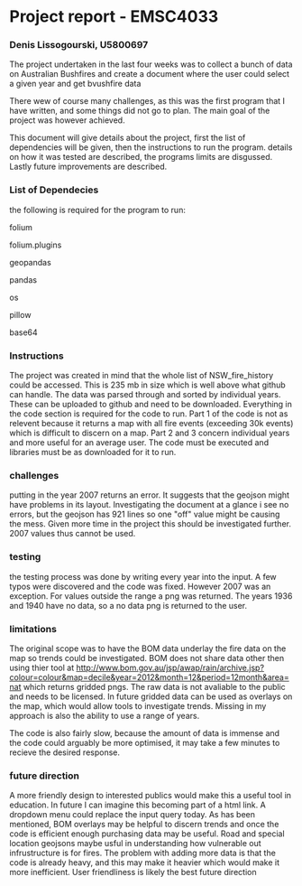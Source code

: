 # Project report - EMSC4033
### Denis Lissogourski, U5800697

The project undertaken in the last four weeks was to collect a bunch of data on Australian Bushfires and create a document where the user could select a given year and get bvushfire data

There wew of course many challenges, as this was the first program that I have written, and some things did not go to plan. The main goal of the project was however achieved.

This document will give details about the project, first the list of dependencies will be given, then the instructions to run the program. details on how it was tested are described, the programs limits are disgussed. Lastly future improvements are described.

### List of Dependecies
the following is required for the program to run:

folium

folium.plugins

geopandas

pandas

os

pillow

base64

### Instructions
The project was created in mind that the whole list of NSW_fire_history could be accessed. This is 235 mb in size which is well above what github can handle. The data was parsed through and sorted by individual years. These can be uploaded to github and need to be downloaded. Everything in the code section is required for the code to run. Part 1 of the code is not as relevent because it returns a map with all fire events (exceeding 30k events) which is difficult to discern on a map. Part 2 and 3 concern individual years and more useful for an average user. The code must be executed and libraries must be as downloaded for it to run. 

### challenges
putting in the year 2007 returns an error. It suggests that the geojson might have problems in its layout. Investigating the document at a glance i see no errors, but the geojson has 921 lines so one "off" value might be causing the mess. Given more time in the project this should be investigated further. 2007 values thus cannot be used.

### testing

the testing process was done by writing every year into the input. A few typos were discovered and the code was fixed. However 2007 was an exception. For values outside the range a png was returned. The years 1936 and 1940 have no data, so a no data png is returned to the user.

### limitations

The original scope was to have the BOM data underlay the fire data on the map so trends could be investigated. BOM does not share data other then using thier tool at http://www.bom.gov.au/jsp/awap/rain/archive.jsp?colour=colour&map=decile&year=2012&month=12&period=12month&area=nat which returns gridded pngs. The raw data is not avaliable to the public and needs to be licensed. In future gridded data can be used as overlays on the map, which would allow tools to investigate trends. Missing in my approach is also the ability to use a range of years.

The code is also fairly slow, because the amount of data is immense and the code could arguably be more optimised, it may take a few minutes to recieve the desired response.

### future direction

A more friendly design to interested publics would make this a useful tool in education. In future I can imagine this becoming part of a html link. A dropdown menu could replace the input query today. As has been mentioned, BOM overlays may be helpful to discern trends and once the code is efficient enough purchasing data may be useful. Road and special location geojsons maybe usful in understanding how vulnerable out infrustructure is for fires. The problem with adding more data is that the code is already heavy, and this may make it heavier which would make it more inefficient. User friendliness is likely the best future direction

